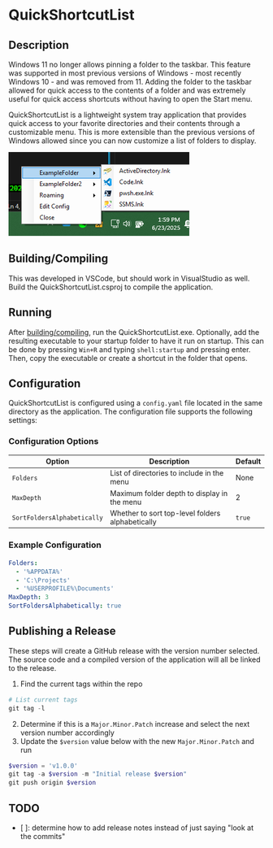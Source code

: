 # QuickShortcutList
## Description
Windows 11 no longer allows pinning a folder to the taskbar. This feature was supported in most previous versions of Windows - most recently Windows 10 - and was removed from 11. Adding the folder to the taskbar allowed for quick access to the contents of a folder and was extremely useful for quick access shortcuts without having to open the Start menu.

QuickShortcutList is a lightweight system tray application that provides quick access to your favorite directories and their contents through a customizable menu. This is more extensible than the previous versions of Windows allowed since you can now customize a list of folders to display.

![Screenshot of application running.](./docs/images/Example.png)

## Building/Compiling
This was developed in VSCode, but should work in VisualStudio as well. Build the QuickShortcutList.csproj to compile the application.

## Running
After [building/compiling](#buildingcompiling), run the QuickShortcutList.exe. Optionally, add the resulting executable to your startup folder to have it run on startup. This can be done by pressing `Win+R` and typing `shell:startup` and pressing enter. Then, copy the executable or create a shortcut in the folder that opens.

## Configuration
QuickShortcutList is configured using a `config.yaml` file located in the same directory as the application. The configuration file supports the following settings:

### Configuration Options

| Option | Description | Default |
|--------|-------------|---------|
| `Folders` | List of directories to include in the menu | None |
| `MaxDepth` | Maximum folder depth to display in the menu | 2 |
| `SortFoldersAlphabetically` | Whether to sort top-level folders alphabetically | `true` |

### Example Configuration

```yaml
Folders:
  - '%APPDATA%'
  - 'C:\Projects'
  - '%USERPROFILE%\Documents'
MaxDepth: 3
SortFoldersAlphabetically: true
```

## Publishing a Release
These steps will create a GitHub release with the version number selected. The source code and a compiled version of the application will all be linked to the release.

1. Find the current tags within the repo
```PowerShell
# List current tags
git tag -l
```

2. Determine if this is a `Major.Minor.Patch` increase and select the next version number accordingly
3. Update the `$version` value below with the new `Major.Minor.Patch` and run
```PowerShell
$version = 'v1.0.0'
git tag -a $version -m "Initial release $version"
git push origin $version
```

## TODO
- [ ]: determine how to add release notes instead of just saying "look at the commits"